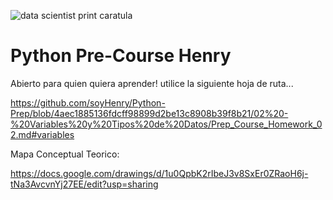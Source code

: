 ![data scientist print caratula](https://user-images.githubusercontent.com/95667827/202559113-a20104e3-dcfa-4fa1-b585-9f5acb246b3a.png)
# Python Pre-Course Henry

Abierto para quien quiera aprender!
utilice la siguiente hoja de ruta...

https://github.com/soyHenry/Python-Prep/blob/4aec1885136fdcff98899d2be13c8908b39f8b21/02%20-%20Variables%20y%20Tipos%20de%20Datos/Prep_Course_Homework_02.md#variables

Mapa Conceptual Teorico:

https://docs.google.com/drawings/d/1u0QpbK2rIbeJ3v8SxEr0ZRaoH6j-tNa3AvcvnYj27EE/edit?usp=sharing
